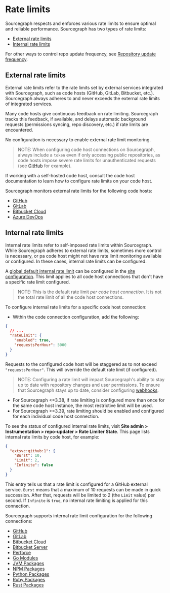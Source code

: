 # Rate limits

Sourcegraph respects and enforces various rate limits to ensure optimal and reliable performance. Sourcegraph has two types of rate limits:

- [External rate limits](#external-rate-limits)
- [Internal rate limits](#internal-rate-limits)

For other ways to control repo update frequency, see [Repository update frequency](../repo/update_frequency.md).

## External rate limits

External rate limits refer to the rate limits set by external services integrated with Sourcegraph, such as code hosts (GitHub, GitLab, Bitbucket, etc.). Sourcegraph always adheres to and never exceeds the external rate limits of integrated services.

Many code hosts give continuous feedback on rate limiting. Sourcegraph tracks this feedback, if available, and delays automatic background requests (permissions syncing, repo discovery, etc.) if rate limits are encountered.

No configuration is necessary to enable external rate limit monitoring.

> NOTE: When configuring code host connections on Sourcegraph, always include a `token` even if only accessing public repositories, as code hosts impose severe rate limits for unauthenticated requests (see [GitHub](https://docs.github.com/en/rest/overview/resources-in-the-rest-api?apiVersion=2022-11-28#rate-limits-for-requests-from-personal-accounts) for example).

If working with a self-hosted code host, consult the code host documentation to learn how to configure rate limits on your code host.

Sourcegraph monitors external rate limits for the following code hosts:
- [GitHub](../external_service/github.md#rate-limits)
- [GitLab](../external_service/gitlab.md#rate-limits)
- [Bitbucket Cloud](../external_service/bitbucket_cloud.md#rate-limits)
- [Azure DevOps](../external_service/azuredevops.md#rate-limits)

## Internal rate limits

Internal rate limits refer to self-imposed rate limits within Sourcegraph. While Sourcegraph adheres to external rate limits, sometimes more control is necessary, or pa code host might not have rate limit monitoring available or configured. In these cases, internal rate limits can be configured.

A [global default internal rate limit](../config/site_config.md#defaultRateLimit) can be configured in the [site configuration](../config/site_config.md). This limit applies to all code host connections that don't have a specific rate limit configured.

> NOTE: This is the default rate limit _per code host connection_. It is not the total rate limit of all the code host connections.

To configure internal rate limits for a specific code host connection:
- Within the code connection configuration, add the following:
```json
{
  // ...
  "rateLimit": {
    "enabled": true,
    "requestsPerHour": 5000
  }
}
```

Requests to the configured code host will be staggered as to not exceed `"requestsPerHour"`. This will override the default rate limit (if configured).

> NOTE: Configuring a rate limit will impact Sourcegraph's ability to stay up to date with repository changes and user permissions. To ensure that Sourcegraph stays up to date, consider configuring [webhooks](../config/webhooks/incoming.md).

- For Sourcegraph <=3.38, if rate limiting is configured more than once for the same code host instance, the most restrictive limit will be used.
- For Sourcegraph >=3.39, rate limiting should be enabled and configured for each individual code host connection.

To see the status of configured internal rate limits, visit **Site admin > Instrumentation > repo-updater > Rate Limiter State**. This page lists internal rate limits by code host, for example:

```json
{
  "extsvc:github:1": {
    "Burst": 10,
    "Limit": 2,
    "Infinite": false
  }
}
```

This entry tells us that a rate limit is configured for a GitHub external service. `Burst` means that a maximum of 10 requests can be made in quick succession. After that, requests will be limited to 2 (the `Limit` value) per second. If `Infinite` is `true`, no internal rate limiting is applied for this connection.

Sourcegraph supports internal rate limit configuration for the following connections:
- [GitHub](./github.md#rateLimit)
- [GitLab](./gitlab.md#rateLimit)
- [Bitbucket Cloud](./bitbucket_cloud#rateLimit)
- [Bitbucket Server](./bitbucket_server#rateLimit)
- [Perforce](../repo/perforce.md#rateLimit)
- [Go Modules](./go.md#rateLimit)
- [JVM Packages](./jvm.md#rateLimit)
- [NPM Packages](./npm.md#rateLimit)
- [Python Packages](./python.md#rateLimit)
- [Ruby Packages](./ruby.md#rateLimit)
- [Rust Packages](./rust.md#rateLimit)